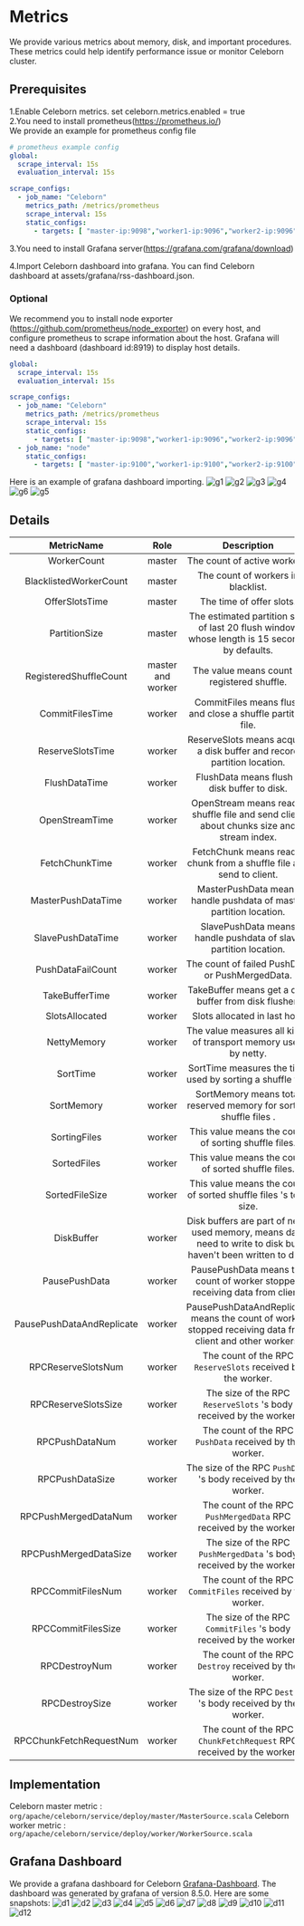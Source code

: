# Metrics

We provide various metrics about memory, disk, and important procedures. These metrics could help identify performance
issue or monitor Celeborn cluster.

## Prerequisites

1.Enable Celeborn metrics.
set celeborn.metrics.enabled = true  
2.You need to install prometheus(https://prometheus.io/)  
We provide an example for prometheus config file

```yaml
# prometheus example config
global:
  scrape_interval: 15s
  evaluation_interval: 15s

scrape_configs:
  - job_name: "Celeborn"
    metrics_path: /metrics/prometheus
    scrape_interval: 15s
    static_configs:
      - targets: [ "master-ip:9098","worker1-ip:9096","worker2-ip:9096","worker3-ip:9096","worker4-ip:9096" ]
```

3.You need to install Grafana server(https://grafana.com/grafana/download)

4.Import Celeborn dashboard into grafana.
You can find Celeborn dashboard at assets/grafana/rss-dashboard.json.

### Optional

We recommend you to install node exporter (https://github.com/prometheus/node_exporter)
on every host, and configure prometheus to scrape information about the host.
Grafana will need a dashboard (dashboard id:8919) to display host details.

```yaml
global:
  scrape_interval: 15s
  evaluation_interval: 15s

scrape_configs:
  - job_name: "Celeborn"
    metrics_path: /metrics/prometheus
    scrape_interval: 15s
    static_configs:
      - targets: [ "master-ip:9098","worker1-ip:9096","worker2-ip:9096","worker3-ip:9096","worker4-ip:9096" ]
  - job_name: "node"
    static_configs:
      - targets: [ "master-ip:9100","worker1-ip:9100","worker2-ip:9100","worker3-ip:9100","worker4-ip:9100" ]
```

Here is an example of grafana dashboard importing.
![g1](assets/img/g1.png)
![g2](assets/img/g2.png)
![g3](assets/img/g3.png)
![g4](assets/img/g4.png)
![g6](assets/img/g6.png)
![g5](assets/img/g5.png)

## Details

|        MetricName         |       Role        |                                                  Description                                                   |
|:-------------------------:|:-----------------:|:--------------------------------------------------------------------------------------------------------------:|
|        WorkerCount        |      master       |                                          The count of active workers.                                          |
|  BlacklistedWorkerCount   |      master       |                                       The count of workers in blacklist.                                       |
|      OfferSlotsTime       |      master       |                                            The time of offer slots.                                            |
|       PartitionSize       |      master       |          The estimated partition size of last 20 flush window whose length is 15 seconds by defaults.          |
|  RegisteredShuffleCount   | master and worker |                                  The value means count of registered shuffle.                                  |
|      CommitFilesTime      |      worker       |                          CommitFiles means flush and close a shuffle partition file.                           |
|     ReserveSlotsTime      |      worker       |                    ReserveSlots means acquire a disk buffer and record partition location.                     |
|       FlushDataTime       |      worker       |                                  FlushData means flush a disk buffer to disk.                                  |
|      OpenStreamTime       |      worker       |            OpenStream means read a shuffle file and send client about chunks size and stream index.            |
|      FetchChunkTime       |      worker       |                     FetchChunk means read a chunk from a shuffle file and send to client.                      |
|    MasterPushDataTime     |      worker       |                       MasterPushData means handle pushdata of master partition location.                       |
|     SlavePushDataTime     |      worker       |                        SlavePushData means handle pushdata of slave partition location.                        |
|     PushDataFailCount     |      worker       |                                The count of failed PushData or PushMergedData.                                 |
|      TakeBufferTime       |      worker       |                             TakeBuffer means get a disk buffer from disk flusher.                              |
|      SlotsAllocated       |      worker       |                                          Slots allocated in last hour                                          |
|        NettyMemory        |      worker       |                        The value measures all kinds of transport memory used by netty.                         |
|         SortTime          |      worker       |                           SortTime measures the time used by sorting a shuffle file.                           |
|        SortMemory         |      worker       |                       SortMemory means total reserved memory for sorting shuffle files .                       |
|       SortingFiles        |      worker       |                              This value means the count of sorting shuffle files.                              |
|        SortedFiles        |      worker       |                              This value means the count of sorted shuffle files.                               |
|      SortedFileSize       |      worker       |                       This value means the count of sorted shuffle files 's total size.                        |
|        DiskBuffer         |      worker       | Disk buffers are part of netty used memory, means data need to write to disk but haven't been written to disk. |
|       PausePushData       |      worker       |                  PausePushData means the count of worker stopped receiving data from client.                   |
| PausePushDataAndReplicate |      worker       |   PausePushDataAndReplicate means the count of worker stopped receiving data from client and other workers.    |
|    RPCReserveSlotsNum     |      worker       |                          The count of the RPC `ReserveSlots` received by the worker.                           |
|    RPCReserveSlotsSize    |      worker       |                      The size of the RPC  `ReserveSlots` 's body received by the worker.                       |
|      RPCPushDataNum       |      worker       |                            The count of the RPC `PushData` received by the worker.                             |
|      RPCPushDataSize      |      worker       |                        The size of the RPC  `PushData` 's body received by the worker.                         |
|   RPCPushMergedDataNum    |      worker       |                       The count of the RPC `PushMergedData` RPC received by the worker.                        |
|   RPCPushMergedDataSize   |      worker       |                     The size of the RPC  `PushMergedData` 's body received by the worker.                      |
|     RPCCommitFilesNum     |      worker       |                           The count of the RPC `CommitFiles` received by the worker.                           |
|    RPCCommitFilesSize     |      worker       |                       The size of the RPC  `CommitFiles` 's body received by the worker.                       |
|       RPCDestroyNum       |      worker       |                             The count of the RPC `Destroy` received by the worker.                             |
|      RPCDestroySize       |      worker       |                         The size of the RPC  `Destroy` 's body received by the worker.                         |
|  RPCChunkFetchRequestNum  |      worker       |                      The count of the RPC `ChunkFetchRequest` RPC received by the worker.                      |

## Implementation

Celeborn master metric : `org/apache/celeborn/service/deploy/master/MasterSource.scala`
Celeborn worker metric : `org/apache/celeborn/service/deploy/worker/WorkerSource.scala`

## Grafana Dashboard

We provide a grafana dashboard for Celeborn [Grafana-Dashboard](assets/grafana/rss-dashboard.json). The dashboard was
generated by grafana of version 8.5.0.
Here are some snapshots:
![d1](assets/img/dashboard1.png)
![d2](assets/img/dashboard2.png)
![d3](assets/img/dashboard3.png)
![d4](assets/img/dashboard4.png)
![d5](assets/img/dashboard5.png)
![d6](assets/img/dashboard6.png)
![d7](assets/img/dashboard7.png)
![d8](assets/img/dashboard8.png)
![d9](assets/img/dashboard9.png)
![d10](assets/img/dashboard10.png)
![d11](assets/img/dashboard11.png)
![d12](assets/img/dashboard12.png)
